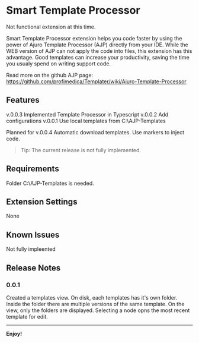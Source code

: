 # Smart Template Processor

Not functional extension at this time.

Smart Template Processor extension helps you code faster by using the power of Ajuro Template Processor (AJP) directly from your IDE.
While the WEB version of AJP can not apply the code into files, this extension has this advantage.
Good templates can increase your productivity, saving the time you usualy spend on writing support code.

Read more on the github AJP page:
https://github.com/profimedica/Templater/wiki/Ajuro-Template-Processor

## Features

v.0.0.3
Implemented Template Processor in Typescript
v.0.0.2
Add configurations
v.0.0.1
Use local templates from C:\\AJP-Templates

Planned for v.0.0.4
Automatic download templates.
Use markers to inject code.

> Tip: The current release is not fully implemented.

## Requirements

Folder C:\\AJP-Templates is needed.

## Extension Settings

None

## Known Issues

Not fully impleented

## Release Notes

### 0.0.1
Created a templates view. 
On disk, each templates has it's own folder. Inside the folder there are multiple versions of the same template.
On the view, only the folders are displayed. Selecting a node opns the most recent template for edit.

-----------------------------------------------------------------------------------------------------------

**Enjoy!**